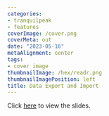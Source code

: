 ```yaml
---
categories:
- tranquilpeak
- features
coverImage: /cover.png
coverMeta: out
date: "2023-05-16"
metaAlignment: center
tags:
- cover image
thumbnailImage: /hex/readr.png
thumbnailImagePosition: left
title: Data Export and Import
---
```


Click [here](/slides/7dataimport_export/7_import_export_iassl.html) to view the slides.
